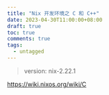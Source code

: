 ```yaml
---
title: "Nix 开发环境之 C 和 C++"
date: 2023-04-30T11:00:00+08:00
draft: true
toc: true
comments: true
tags:
  - untagged
---
```



> version: nix-2.22.1

https://wiki.nixos.org/wiki/C

